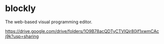 # blockly
The web-based visual programming editor.

https://drive.google.com/drive/folders/1O9B78acQDTyCTVIQjr80jf1xwmCAcj9k?usp=sharing
